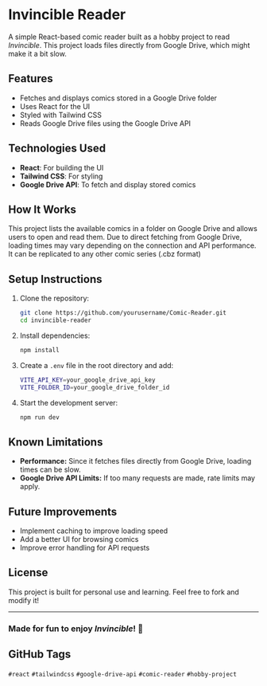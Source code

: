 # Invincible Reader

A simple React-based comic reader built as a hobby project to read *Invincible*. This project loads files directly from Google Drive, which might make it a bit slow.

## Features
- Fetches and displays comics stored in a Google Drive folder
- Uses React for the UI
- Styled with Tailwind CSS
- Reads Google Drive files using the Google Drive API

## Technologies Used
- **React**: For building the UI
- **Tailwind CSS**: For styling
- **Google Drive API**: To fetch and display stored comics

## How It Works
This project lists the available comics in a folder on Google Drive and allows users to open and read them. Due to direct fetching from Google Drive, loading times may vary depending on the connection and API performance.
It can be replicated to any other comic series (.cbz format)

## Setup Instructions
1. Clone the repository:
   ```sh
   git clone https://github.com/yourusername/Comic-Reader.git
   cd invincible-reader
   ```
2. Install dependencies:
   ```sh
   npm install
   ```
3. Create a `.env` file in the root directory and add:
   ```sh
   VITE_API_KEY=your_google_drive_api_key
   VITE_FOLDER_ID=your_google_drive_folder_id
   ```
4. Start the development server:
   ```sh
   npm run dev
   ```

## Known Limitations
- **Performance:** Since it fetches files directly from Google Drive, loading times can be slow.
- **Google Drive API Limits:** If too many requests are made, rate limits may apply.

## Future Improvements
- Implement caching to improve loading speed
- Add a better UI for browsing comics
- Improve error handling for API requests

## License
This project is built for personal use and learning. Feel free to fork and modify it!

---

### Made for fun to enjoy *Invincible*! 🚀

## GitHub Tags

`#react` `#tailwindcss` `#google-drive-api` `#comic-reader` `#hobby-project`


